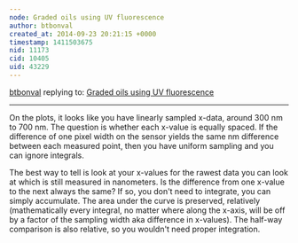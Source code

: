 ```yaml
---
node: Graded oils using UV fluorescence
author: btbonval
created_at: 2014-09-23 20:21:15 +0000
timestamp: 1411503675
nid: 11173
cid: 10405
uid: 43229
---
```




[btbonval](../profile/btbonval) replying to: [Graded oils using UV fluorescence](../notes/mathew/09-23-2014/graded-oils-using-uv-fluorescence)

----
On the plots, it looks like you have linearly sampled x-data, around 300 nm to 700 nm. The question is whether each x-value is equally spaced. If the difference of one pixel width on the sensor yields the same nm difference between each measured point, then you have uniform sampling and you can ignore integrals.

The best way to tell is look at your x-values for the rawest data you can look at which is still measured in nanometers. Is the difference from one x-value to the next always the same? If so, you don't need to integrate, you can simply accumulate. The area under the curve is preserved, relatively (mathematically every integral, no matter where along the x-axis, will be off by a factor of the sampling width aka difference in x-values). The half-way comparison is also relative, so you wouldn't need proper integration.